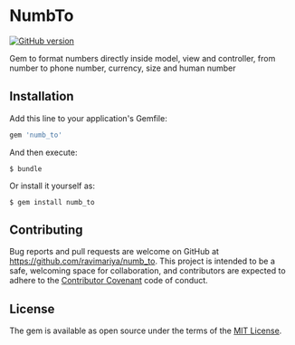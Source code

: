 # NumbTo

[![GitHub version](https://badge.fury.io/gh/ravimariya%2Fnumb_to.svg)](https://badge.fury.io/gh/ravimariya%2Fnumb_to)

Gem to format numbers directly inside model, view and controller, from number to phone number, currency, size and human number

## Installation

Add this line to your application's Gemfile:

```ruby
gem 'numb_to'
```

And then execute:

    $ bundle

Or install it yourself as:

    $ gem install numb_to

## Contributing

Bug reports and pull requests are welcome on GitHub at https://github.com/ravimariya/numb_to. This project is intended to be a safe, welcoming space for collaboration, and contributors are expected to adhere to the [Contributor Covenant](http://contributor-covenant.org) code of conduct.


## License

The gem is available as open source under the terms of the [MIT License](http://opensource.org/licenses/MIT).

